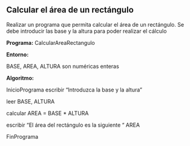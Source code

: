 ## Calcular el área de un rectángulo
Realizar un programa que permita calcular el área de un rectángulo. Se debe introducir las base y la altura para poder realizar el cálculo


**Programa:** CalcularAreaRectangulo

**Entorno:**

BASE, AREA, ALTURA son numéricas enteras

**Algoritmo:**

InicioPrograma
  escribir “Introduzca la base y la altura”

  leer BASE, ALTURA

  calcular AREA = BASE * ALTURA

  escribir “El área del rectángulo es la siguiente “ AREA

FinPrograma

